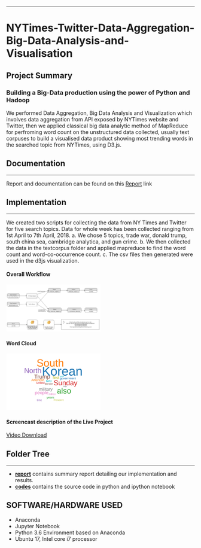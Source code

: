 ***
# NYTimes-Twitter-Data-Aggregation-Big-Data-Analysis-and-Visualisation

## Project Summary

### Building a Big-Data production using the power of Python and Hadoop
We performed Data Aggregation, Big Data Analysis and Visualization which involves data aggregation from API exposed by NYTimes website and Twitter, then we applied classical big data analytic
method of MapReduce for perfroming word count on the unstructured data collected, usually text corpuses to build a visualised data product showing most trending words in the searched topic from NYTimes, using D3.js.
## Documentation
***
Report and documentation can be found on this [Report](https://github.com/jayantsolanki/NYTimes-Data-Aggregation-Big-Data-Analysis-and-Visualisation/tree/master/report) link

## Implementation
***
We created two scripts for collecting the data from NY Times and Twitter for five search topics. Data for whole week has been collected ranging from 1st April to 7th April, 2018. 
a. We chose 5 topics, trade war, donald trump, south china sea, cambridge analytica, and gun crime.
b. We then collected the data in the textcorpus folder and applied mapreduce to find the word count and word-co-occurrence count.
c. The csv files then generated were used in the d3js visualization.

#### Overall Workflow
<img src="https://github.com/jayantsolanki/NYTimes-Twitter-Data-Aggregation-Big-Data-Analysis-and-Visualisation/blob/master/report/images/flow.png" width=50% height=50%>

#### Word Cloud
<img src="https://github.com/jayantsolanki/NYTimes-Twitter-Data-Aggregation-Big-Data-Analysis-and-Visualisation/blob/master/report/images/imageedit_1_6249841619.png" width=50% height=50%>

#### Screencast description of the Live Project

[Video Download](https://buffalo.box.com/s/ltdluqv33nk36y9ojz4wk6bviyh8i03q)

## Folder Tree
***
* [**report**](https://github.com/jayantsolanki/NYTimes-Data-Aggregation-Big-Data-Analysis-and-Visualisation/tree/master/report) contains summary report detailing our implementation and results.
* [**codes**](https://github.com/jayantsolanki/NYTimes-Data-Aggregation-Big-Data-Analysis-and-Visualisation/tree/master/code)  contains the source code in python and ipython notebook

## SOFTWARE/HARDWARE USED
* Anaconda
* Jupyter Notebook
* Python 3.6 Environment based on Anaconda
* Ubuntu 17, Intel core i7 processor
